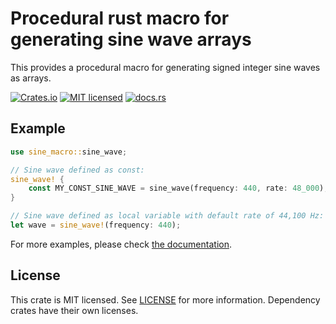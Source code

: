 Procedural rust macro for generating sine wave arrays
=====================================================
This provides a procedural macro for generating signed integer sine waves as
arrays.

[![Crates.io][cratesio-version]][cratesio-link]
[![MIT licensed][cratesio-license]](LICENSE)
[![docs.rs][docsrs-badge]][docsrs-link]

[cratesio-version]: https://img.shields.io/crates/v/sine_macro
[cratesio-license]: https://img.shields.io/crates/l/sine_macro
[cratesio-link]: https://crates.io/crates/sine_macro
[docsrs-badge]: https://img.shields.io/docsrs/sine_macro
[docsrs-link]: https://docs.rs/sine_macro/latest/sine_macro/

Example
-------
```rust
use sine_macro::sine_wave;

// Sine wave defined as const:
sine_wave! {
    const MY_CONST_SINE_WAVE = sine_wave(frequency: 440, rate: 48_000);
}

// Sine wave defined as local variable with default rate of 44,100 Hz:
let wave = sine_wave!(frequency: 440);
```

For more examples, please check [the documentation][docsrs-link].

License
-------
This crate is MIT licensed. See [LICENSE](LICENSE) for more information.
Dependency crates have their own licenses.
